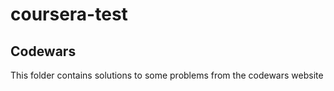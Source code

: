 # coursera-test

## Codewars
This folder contains solutions to some problems from the codewars website

